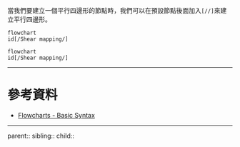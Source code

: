 當我們要建立一個平行四邊形的節點時，我們可以在預設節點後面加入`[//]`來建立平行四邊形。
```Mermaid
flowchart
id[/Shear mapping/]
```
```mermaid
flowchart
id[/Shear mapping/]
```

- - -
# 參考資料
- [Flowcharts - Basic Syntax](https://mermaid.js.org/syntax/flowchart.html)
- - -
parent::
sibling::
child::